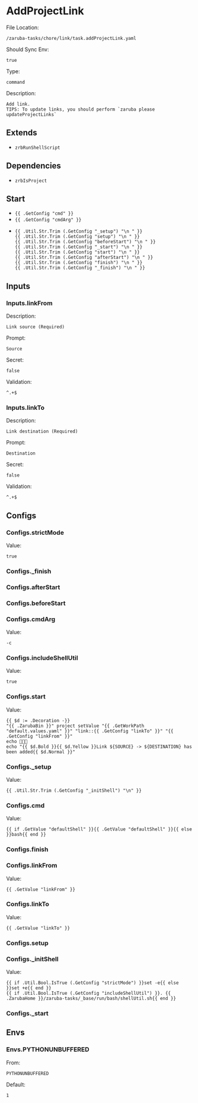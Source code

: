 
# AddProjectLink

File Location:

    /zaruba-tasks/chore/link/task.addProjectLink.yaml

Should Sync Env:

    true

Type:

    command

Description:

    Add link.
    TIPS: To update links, you should perform `zaruba please updateProjectLinks`



## Extends

* `zrbRunShellScript`


## Dependencies

* `zrbIsProject`


## Start

* `{{ .GetConfig "cmd" }}`
* `{{ .GetConfig "cmdArg" }}`
*
    ```
    {{ .Util.Str.Trim (.GetConfig "_setup") "\n " }}
    {{ .Util.Str.Trim (.GetConfig "setup") "\n " }}
    {{ .Util.Str.Trim (.GetConfig "beforeStart") "\n " }}
    {{ .Util.Str.Trim (.GetConfig "_start") "\n " }}
    {{ .Util.Str.Trim (.GetConfig "start") "\n " }}
    {{ .Util.Str.Trim (.GetConfig "afterStart") "\n " }}
    {{ .Util.Str.Trim (.GetConfig "finish") "\n " }}
    {{ .Util.Str.Trim (.GetConfig "_finish") "\n " }}

    ```


## Inputs


### Inputs.linkFrom

Description:

    Link source (Required)

Prompt:

    Source

Secret:

    false

Validation:

    ^.+$


### Inputs.linkTo

Description:

    Link destination (Required)

Prompt:

    Destination

Secret:

    false

Validation:

    ^.+$


## Configs


### Configs.strictMode

Value:

    true


### Configs._finish


### Configs.afterStart


### Configs.beforeStart


### Configs.cmdArg

Value:

    -c


### Configs.includeShellUtil

Value:

    true


### Configs.start

Value:

    {{ $d := .Decoration -}}
    "{{ .ZarubaBin }}" project setValue "{{ .GetWorkPath "default.values.yaml" }}" "link::{{ .GetConfig "linkTo" }}" "{{ .GetConfig "linkFrom" }}"
    echo 🎉🎉🎉
    echo "{{ $d.Bold }}{{ $d.Yellow }}Link ${SOURCE} -> ${DESTINATION} has been added{{ $d.Normal }}"



### Configs._setup

Value:

    {{ .Util.Str.Trim (.GetConfig "_initShell") "\n" }}


### Configs.cmd

Value:

    {{ if .GetValue "defaultShell" }}{{ .GetValue "defaultShell" }}{{ else }}bash{{ end }}


### Configs.finish


### Configs.linkFrom

Value:

    {{ .GetValue "linkFrom" }}


### Configs.linkTo

Value:

    {{ .GetValue "linkTo" }}


### Configs.setup


### Configs._initShell

Value:

    {{ if .Util.Bool.IsTrue (.GetConfig "strictMode") }}set -e{{ else }}set +e{{ end }}
    {{ if .Util.Bool.IsTrue (.GetConfig "includeShellUtil") }}. {{ .ZarubaHome }}/zaruba-tasks/_base/run/bash/shellUtil.sh{{ end }}



### Configs._start


## Envs


### Envs.PYTHONUNBUFFERED

From:

    PYTHONUNBUFFERED

Default:

    1